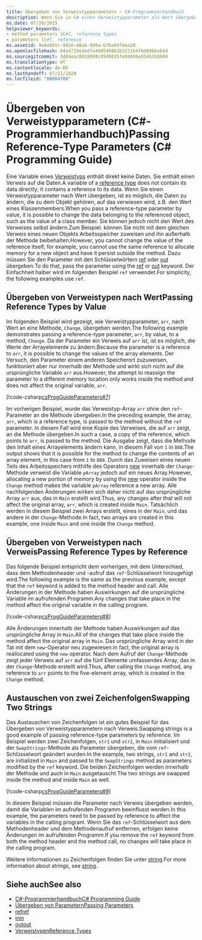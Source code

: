 ```yaml
---
title: Übergeben von Verweistypparametern – C#-Programmierhandbuch
description: Wenn Sie in C# einen Verweistypparameter als Wert übergeben, können sich die Daten in dem Objekt, auf das verwiesen wird, ändern, der Wert des Verweises selbst jedoch nicht.
ms.date: 07/20/2015
helpviewer_keywords:
- method parameters [C#], reference types
- parameters [C#], reference
ms.assetid: 9e6eb65c-942e-48ab-920a-b7ba9df4ea20
ms.openlocfilehash: 64a4735eded7a468549862b3221b4fbd0966e64d
ms.sourcegitcommit: 3d84eac0818099c9949035feb96bbe0346358504
ms.translationtype: HT
ms.contentlocale: de-DE
ms.lasthandoff: 07/21/2020
ms.locfileid: "86864708"
---
```

# <a name="passing-reference-type-parameters-c-programming-guide"></a><span data-ttu-id="d509b-103">Übergeben von Verweistypparametern (C#-Programmierhandbuch)</span><span class="sxs-lookup"><span data-stu-id="d509b-103">Passing Reference-Type Parameters (C# Programming Guide)</span></span>
<span data-ttu-id="d509b-104">Eine Variable eines [Verweistyps](../../language-reference/keywords/reference-types.md) enthält direkt keine Daten. Sie enthält einen Verweis auf die Daten.</span><span class="sxs-lookup"><span data-stu-id="d509b-104">A variable of a [reference type](../../language-reference/keywords/reference-types.md) does not contain its data directly; it contains a reference to its data.</span></span> <span data-ttu-id="d509b-105">Wenn Sie einen Verweistypparameter nach Wert übergeben, ist es möglich, die Daten zu ändern, die zu dem Objekt gehören, auf das verwiesen wird, z.B. den Wert eines Klassenmembers.</span><span class="sxs-lookup"><span data-stu-id="d509b-105">When you pass a reference-type parameter by value, it is possible to change the data belonging to the referenced object, such as the value of a class member.</span></span> <span data-ttu-id="d509b-106">Sie können jedoch nicht den Wert des Verweises selbst ändern.Zum Beispiel. können Sie nicht mit dem gleichen Verweis eines neuen Objekts Arbeitsspeicher zuweisen und ihn außerhalb der Methode beibehalten.</span><span class="sxs-lookup"><span data-stu-id="d509b-106">However, you cannot change the value of the reference itself; for example, you cannot use the same reference to allocate memory for a new object and have it persist outside the method.</span></span> <span data-ttu-id="d509b-107">Dazu müssen Sie den Parameter mit den Schlüsselwörtern [ref](../../language-reference/keywords/ref.md) oder [out](../../language-reference/keywords/out-parameter-modifier.md) übergeben.</span><span class="sxs-lookup"><span data-stu-id="d509b-107">To do that, pass the parameter using the [ref](../../language-reference/keywords/ref.md) or [out](../../language-reference/keywords/out-parameter-modifier.md) keyword.</span></span> <span data-ttu-id="d509b-108">Der Einfachheit halber wird im folgenden Beispiel `ref` verwendet.</span><span class="sxs-lookup"><span data-stu-id="d509b-108">For simplicity, the following examples use `ref`.</span></span>  
  
## <a name="passing-reference-types-by-value"></a><span data-ttu-id="d509b-109">Übergeben von Verweistypen nach Wert</span><span class="sxs-lookup"><span data-stu-id="d509b-109">Passing Reference Types by Value</span></span>  
 <span data-ttu-id="d509b-110">Im folgenden Beispiel wird gezeigt, wie Verweistypparameter, `arr`, nach Wert an eine Methode, `Change`, übergeben werden.</span><span class="sxs-lookup"><span data-stu-id="d509b-110">The following example demonstrates passing a reference-type parameter, `arr`, by value, to a method, `Change`.</span></span> <span data-ttu-id="d509b-111">Da der Parameter ein Verweis auf `arr` ist, ist es möglich, die Werte der Arrayelemente zu ändern.</span><span class="sxs-lookup"><span data-stu-id="d509b-111">Because the parameter is a reference to `arr`, it is possible to change the values of the array elements.</span></span> <span data-ttu-id="d509b-112">Der Versuch, den Parameter einem anderen Speicherort zuzuweisen, funktioniert aber nur innerhalb der Methode und wirkt sich nicht auf die ursprüngliche Variable `arr` aus.</span><span class="sxs-lookup"><span data-stu-id="d509b-112">However, the attempt to reassign the parameter to a different memory location only works inside the method and does not affect the original variable, `arr`.</span></span>  
  
 [!code-csharp[csProgGuideParameters#7](~/samples/snippets/csharp/VS_Snippets_VBCSharp/csProgGuideParameters/CS/Parameters.cs#7)]  
  
 <span data-ttu-id="d509b-113">Im vorherigen Beispiel, wurde das Verweistyp-Array `arr` ohne den `ref`-Parameter an die Methode übergeben.</span><span class="sxs-lookup"><span data-stu-id="d509b-113">In the preceding example, the array, `arr`, which is a reference type, is passed to the method without the `ref` parameter.</span></span> <span data-ttu-id="d509b-114">In diesem Fall wird eine Kopie des Verweises, die auf `arr` zeigt, an die Methode übergeben.</span><span class="sxs-lookup"><span data-stu-id="d509b-114">In such a case, a copy of the reference, which points to `arr`, is passed to the method.</span></span> <span data-ttu-id="d509b-115">Die Ausgabe zeigt, dass die Methode den Inhalt eines Arrayelements ändern kann, in diesem Fall von `1` in `888`.</span><span class="sxs-lookup"><span data-stu-id="d509b-115">The output shows that it is possible for the method to change the contents of an array element, in this case from `1` to `888`.</span></span> <span data-ttu-id="d509b-116">Durch das Zuweisen eines neuen Teils des Arbeitsspeichers mithilfe des Operators [new](../../language-reference/operators/new-operator.md) innerhalb der `Change`-Methode verweist die Variable `pArray` jedoch auf ein neues Array.</span><span class="sxs-lookup"><span data-stu-id="d509b-116">However, allocating a new portion of memory by using the [new](../../language-reference/operators/new-operator.md) operator inside the `Change` method makes the variable `pArray` reference a new array.</span></span> <span data-ttu-id="d509b-117">Alle nachfolgenden Änderungen wirken sich daher nicht auf das ursprüngliche Array `arr` aus, das in `Main` erstellt wird.</span><span class="sxs-lookup"><span data-stu-id="d509b-117">Thus, any changes after that will not affect the original array, `arr`, which is created inside `Main`.</span></span> <span data-ttu-id="d509b-118">Tatsächlich werden in diesem Beispiel zwei Arrays erstellt, eines in der `Main`, und das andere in der `Change`-Methode.</span><span class="sxs-lookup"><span data-stu-id="d509b-118">In fact, two arrays are created in this example, one inside `Main` and one inside the `Change` method.</span></span>  
  
## <a name="passing-reference-types-by-reference"></a><span data-ttu-id="d509b-119">Übergeben von Verweistypen nach Verweis</span><span class="sxs-lookup"><span data-stu-id="d509b-119">Passing Reference Types by Reference</span></span>  
 <span data-ttu-id="d509b-120">Das folgende Beispiel entspricht dem vorherigen, mit dem Unterschied, dass dem Methodenheader und -aufruf das `ref`-Schlüsselwort hinzugefügt wird.</span><span class="sxs-lookup"><span data-stu-id="d509b-120">The following example is the same as the previous example, except that the `ref` keyword is added to the method header and call.</span></span> <span data-ttu-id="d509b-121">Alle Änderungen in der Methode haben Auswirkungen auf die ursprüngliche Variable im aufrufenden Programm.</span><span class="sxs-lookup"><span data-stu-id="d509b-121">Any changes that take place in the method affect the original variable in the calling program.</span></span>  
  
 [!code-csharp[csProgGuideParameters#8](~/samples/snippets/csharp/VS_Snippets_VBCSharp/csProgGuideParameters/CS/Parameters.cs#8)]  
  
 <span data-ttu-id="d509b-122">Alle Änderungen innerhalb der Methode haben Auswirkungen auf das ursprüngliche Array in `Main`.</span><span class="sxs-lookup"><span data-stu-id="d509b-122">All of the changes that take place inside the method affect the original array in `Main`.</span></span> <span data-ttu-id="d509b-123">Das ursprüngliche Array wird in der Tat mit dem `new`-Operator neu zugewiesen.</span><span class="sxs-lookup"><span data-stu-id="d509b-123">In fact, the original array is reallocated using the `new` operator.</span></span> <span data-ttu-id="d509b-124">Nach dem Aufruf der `Change`-Methode zeigt jeder Verweis auf `arr` auf die fünf Elemente umfassendes Array, das in der `Change`-Methode erstellt wird.</span><span class="sxs-lookup"><span data-stu-id="d509b-124">Thus, after calling the `Change` method, any reference to `arr` points to the five-element array, which is created in the `Change` method.</span></span>  
  
## <a name="swapping-two-strings"></a><span data-ttu-id="d509b-125">Austauschen von zwei Zeichenfolgen</span><span class="sxs-lookup"><span data-stu-id="d509b-125">Swapping Two Strings</span></span>  
 <span data-ttu-id="d509b-126">Das Austauschen von Zeichenfolgen ist ein gutes Beispiel für das Übergeben von Verweistypparametern nach Verweis.</span><span class="sxs-lookup"><span data-stu-id="d509b-126">Swapping strings is a good example of passing reference-type parameters by reference.</span></span> <span data-ttu-id="d509b-127">Im Beispiel werden zwei Zeichenfolgen, `str1` und `str2`, in `Main` initialisiert und der `SwapStrings`-Methode als Parameter übergeben, die vom `ref`-Schlüsselwort geändert wurden.</span><span class="sxs-lookup"><span data-stu-id="d509b-127">In the example, two strings, `str1` and `str2`, are initialized in `Main` and passed to the `SwapStrings` method as parameters modified by the `ref` keyword.</span></span> <span data-ttu-id="d509b-128">Die beiden Zeichenfolgen werden innerhalb der Methode und auch in `Main` ausgetauscht.</span><span class="sxs-lookup"><span data-stu-id="d509b-128">The two strings are swapped inside the method and inside `Main` as well.</span></span>  
  
 [!code-csharp[csProgGuideParameters#9](~/samples/snippets/csharp/VS_Snippets_VBCSharp/csProgGuideParameters/CS/Parameters.cs#9)]  
  
 <span data-ttu-id="d509b-129">In diesem Beispiel müssen die Parameter nach Verweis übergeben werden, damit die Variablen im aufrufenden Programm beeinflusst werden.</span><span class="sxs-lookup"><span data-stu-id="d509b-129">In this example, the parameters need to be passed by reference to affect the variables in the calling program.</span></span> <span data-ttu-id="d509b-130">Wenn Sie das `ref`-Schlüsselwort aus dem Methodenheader und dem Methodenaufruf entfernen, erfolgen keine Änderungen im aufrufenden Programm.</span><span class="sxs-lookup"><span data-stu-id="d509b-130">If you remove the `ref` keyword from both the method header and the method call, no changes will take place in the calling program.</span></span>  
  
 <span data-ttu-id="d509b-131">Weitere Informationen zu Zeichenfolgen finden Sie unter [string](../../language-reference/builtin-types/reference-types.md).</span><span class="sxs-lookup"><span data-stu-id="d509b-131">For more information about strings, see [string](../../language-reference/builtin-types/reference-types.md).</span></span>  
  
## <a name="see-also"></a><span data-ttu-id="d509b-132">Siehe auch</span><span class="sxs-lookup"><span data-stu-id="d509b-132">See also</span></span>

- [<span data-ttu-id="d509b-133">C#-Programmierhandbuch</span><span class="sxs-lookup"><span data-stu-id="d509b-133">C# Programming Guide</span></span>](../index.md)
- [<span data-ttu-id="d509b-134">Übergeben von Parametern</span><span class="sxs-lookup"><span data-stu-id="d509b-134">Passing Parameters</span></span>](./passing-parameters.md)
- [<span data-ttu-id="d509b-135">ref</span><span class="sxs-lookup"><span data-stu-id="d509b-135">ref</span></span>](../../language-reference/keywords/ref.md)
- [<span data-ttu-id="d509b-136">in</span><span class="sxs-lookup"><span data-stu-id="d509b-136">in</span></span>](../../language-reference/keywords/in-parameter-modifier.md)
- [<span data-ttu-id="d509b-137">out</span><span class="sxs-lookup"><span data-stu-id="d509b-137">out</span></span>](../../language-reference/keywords/out.md)
- [<span data-ttu-id="d509b-138">Verweistypen</span><span class="sxs-lookup"><span data-stu-id="d509b-138">Reference Types</span></span>](../../language-reference/keywords/reference-types.md)
